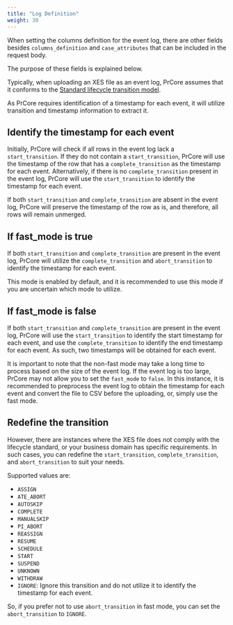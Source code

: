 ```yaml
---
title: "Log Definition"
weight: 30
---
```


When setting the columns definition for the event log, there are other fields besides `columns_definition` and `case_attributes` that can be included in the request body.

The purpose of these fields is explained below.

Typically, when uploading an XES file as an event log, PrCore assumes that it conforms to the [Standard lifecycle transition model](https://www.tf-pm.org/resources/xes-standard/about-xes/standard-extensions/lifecycle/standard).

As PrCore requires identification of a timestamp for each event, it will utilize transition and timestamp information to extract it.

## Identify the timestamp for each event

Initially, PrCore will check if all rows in the event log lack a `start_transition`. If they do not contain a `start_transition`, PrCore will use the timestamp of the row that has a `complete_transition` as the timestamp for each event. Alternatively, if there is no `complete_transition` present in the event log, PrCore will use the `start_transition` to identify the timestamp for each event.

If both `start_transition` and `complete_transition` are absent in the event log, PrCore will preserve the timestamp of the row as is, and therefore, all rows will remain unmerged.

## If fast_mode is true

If both `start_transition` and `complete_transition` are present in the event log, PrCore will utilize the `complete_transition` and `abort_transition` to identify the timestamp for each event.

This mode is enabled by default, and it is recommended to use this mode if you are uncertain which mode to utilize.

## If fast_mode is false

If both `start_transition` and `complete_transition` are present in the event log, PrCore will use the `start_transition` to identify the start timestamp for each event, and use the `complete_transition` to identify the end timestamp for each event. As such, two timestamps will be obtained for each event.

It is important to note that the non-fast mode may take a long time to process based on the size of the event log. If the event log is too large, PrCore may not allow you to set the `fast_mode` to `false`. In this instance, it is recommended to preprocess the event log to obtain the timestamp for each event and convert the file to CSV before the uploading, or, simply use the fast mode.

## Redefine the transition

However, there are instances where the XES file does not comply with the lifecycle standard, or your business domain has specific requirements. In such cases, you can redefine the `start_transition`, `complete_transition`, and `abort_transition` to suit your needs.

Supported values are:

- `ASSIGN`
- `ATE_ABORT`
- `AUTOSKIP`
- `COMPLETE`
- `MANUALSKIP`
- `PI_ABORT`
- `REASSIGN`
- `RESUME`
- `SCHEDULE`
- `START`
- `SUSPEND`
- `UNKNOWN`
- `WITHDRAW`
- `IGNORE`: Ignore this transition and do not utilize it to identify the timestamp for each event.

So, if you prefer not to use `abort_transition` in fast mode, you can set the `abort_transition` to `IGNORE`.
